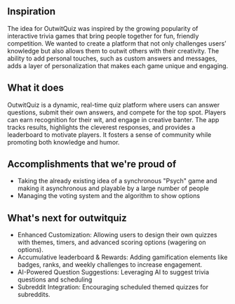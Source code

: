 ## Inspiration
The idea for OutwitQuiz was inspired by the growing popularity of interactive trivia games that bring people together for fun, friendly competition. We wanted to create a platform that not only challenges users’ knowledge but also allows them to outwit others with their creativity. The ability to add personal touches, such as custom answers and messages, adds a layer of personalization that makes each game unique and engaging.

## What it does
OutwitQuiz is a dynamic, real-time quiz platform where users can answer questions, submit their own answers, and compete for the top spot. Players can  earn recognition for their wit, and engage in creative banter. The app tracks results, highlights the cleverest responses, and provides a leaderboard to motivate players. It fosters a sense of community while promoting both knowledge and humor.

## Accomplishments that we're proud of
- Taking the already existing idea of a synchronous "Psych" game and making it asynchronous and playable by a large number of people
- Managing the voting system and the algorithm to show options

## What's next for outwitquiz
- Enhanced Customization: Allowing users to design their own quizzes with themes, timers, and advanced scoring options (wagering on options).
- Accumulative leaderboard & Rewards: Adding gamification elements like badges, ranks, and weekly challenges to increase engagement.
- AI-Powered Question Suggestions: Leveraging AI to suggest trivia questions and scheduling 
- Subreddit Integration: Encouraging scheduled themed quizzes for subreddits.

